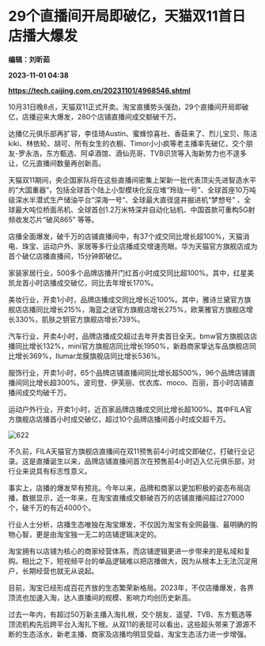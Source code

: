 # 29个直播间开局即破亿，天猫双11首日店播大爆发
**编辑：刘昕茹**

**2023-11-01 04:38**

**https://tech.caijing.com.cn/20231101/4968546.shtml**

10月31日晚8点，天猫双11正式开卖。淘宝直播势头强劲，29个直播间开局即破亿，店播迎来大爆发，280个店铺直播间成交额破千万。

达播亿元俱乐部再扩容，李佳琦Austin、蜜蜂惊喜社、香菇来了、烈儿宝贝、陈洁kiki、林依轮、胡可、所有女生的衣橱、Timor小小疯等老主播率先破亿，交个朋友-罗永浩，东方甄选、阿卓酒馆、酒仙亮哥、TVB识货等入淘新势力也不遑多让，亿元直播间数量再创新高。

天猫双11期间，央企国家队将在这些直播间密集上架新一批代表顶尖先进智造水平的“大国重器”，包括全球首个陆上小型模块化反应堆“玲珑一号”、全球首座10万吨级深水半潜式生产储油平台“深海一号”、全球最大直径竖井掘进机“梦想号” 、全球最大吨位桥面吊机、全球首创1.2万米特深井自动化钻机、中国首款可重构5G射频收发芯片“破风865” 等等。

店播全面爆发，破千万的店铺直播间中，有37个成交同比增长超100%，天猫消电、珠宝、运动户外、家居等多行业店播成交增速亮眼。华为天猫官方旗舰店成为首个破亿店播直播间，15分钟即破亿。

家装家居行业，500多个品牌店播开门红首小时成交同比超100%。其中，红星美凯龙首小时店播成交破亿，同比去年增长170%。

美妆行业，开卖1小时，品牌店播成交同比增长近100%。其中，雅诗兰黛官方旗舰店店播同比增长215%，海蓝之谜官方旗舰店增长275%，欧莱雅官方旗舰店增长330%，肌肤之钥官方旗舰店增长739%。

汽车行业，开卖4小时，品牌店播成交超过去年开卖首日全天。bmw官方旗舰店店播同比增长132%，mini官方旗舰店同比增长1950%，新趋商家挚达车品旗舰店同比增长369%，llumar龙膜旗舰店同比增长536%。

服饰行业，开卖1小时，65个品牌店铺直播间同比增长超500%，96个品牌店铺直播间同比增长超300%。波司登、伊芙丽、优衣库、moco、百丽，首小时店铺直播间成交均破千万。

运动户外行业，开卖1小时，近百家品牌店播成交同比增长超100%。其中FILA官方旗舰店店播首小时成交破亿，超过10个品牌店播间首小时成交超千万。

![622](https://tx2.cdn.caijing.com.cn/2023/1101/1698812279738.jpg)

不久前，FILA天猫官方旗舰店直播间在双11预售前4小时成交即破亿，打破行业记录。这是直播诞生以来，品牌店铺直播间首次在预售前4小时迈入亿元俱乐部，对行业来说具有标志性意义。

事实上，店播的爆发早有预兆。今年以来，品牌和商家以更加积极的姿态布局店播，数据显示，近一年来，在淘宝直播成交额破百万的店铺直播间超过27000个，破千万的有近4000个。

行业人士分析，店播生态唯独在淘宝爆发，不仅因为淘宝有全网最强、最明确的购物心智，更是由淘宝独一无二的店铺逻辑决定的。

淘宝拥有以店铺为核心的商家经营体系，而店铺逻辑更进一步带来的是私域和复购。相比之下，短视频平台的单品逻辑难以把店播做大，因为从根本上无法沉淀用户，长期经营也就无从说起。

目前，淘宝已经形成百花齐放的生态繁荣新格局。2023年，不仅店播爆发，各界顶流也加速入淘，达人直播间的规模、影响力均创历史新高。

过去一年内，有超过50万新主播入淘扎根，交个朋友、遥望、TVB、东方甄选等顶流机构先后跨平台入淘扎下根。从双11的表现可以看出，这些超头带来了源源不断的生态活水，新老主播、商家及店播均明显受益，淘宝生态活力进一步增强。